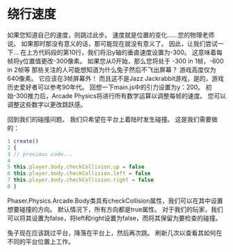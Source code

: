 # 绕行速度

如果您知道自己的速度，则跳过此步。
速度就是位置的变化……您的物理老师说。 如果那时那没有意义的话，那可能现在就没有意义了。
因此，让我们尝试一下…
在上方代码段的第10行，我们将沿y轴的垂直速度设置为-300。 这意味着每帧将y位置值更改-300像素。 如果您从0开始，那么您将处于
-300 in 1帧，-600 in 2帧等
那些关注的人可能想知道为什么兔子然后不飞出屏幕？ 游戏高度仅为640像素。
它应该在3帧屏幕外！ 而且这不是Jazz Jackrabbit游戏，是的，游戏历史爱好者可以参考90年代。
回想一下main.js中的引力设置为y：200。
初始-300推力后，Arcade Physics将进行所有数学运算以调整每帧的速度。 您可以调整这些数字以更改跳跃感。

回到我们的碰撞问题。 我们只希望在平台上着陆时发生碰撞。 这是我们需要做的：

```javascript
1 create()
2 {
3 // previous code...
4
5 this.player.body.checkCollision.up = false
6 this.player.body.checkCollision.left = false
7 this.player.body.checkCollision.right = false
8 }
```

Phaser.Physics.Arcade.Body类具有checkCollision属性，我们可以在其中设置想要碰撞的方向。
默认情况下，所有方向都是true属性。
对于我们的玩家，我们可以将其设置为false，将left和right设置为false，而将其保留为要检查的碰撞。

兔子现在应该跳过平台，降落在平台上，然后再次跳。 刷新几次以查看其如何在不同的平台位置上工作。